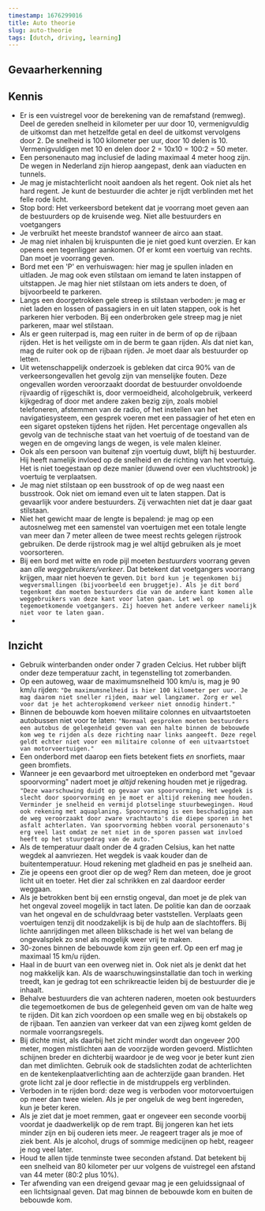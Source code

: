 ```yaml
---
timestamp: 1676299016
title: Auto theorie 
slug: auto-theorie
tags: [dutch, driving, learning]
---
```


## Gevaarherkenning

## Kennis 

- Er is een vuistregel voor de berekening van de remafstand (remweg). Deel de gereden snelheid in kilometer per uur door 10, vermenigvuldig de uitkomst dan met hetzelfde getal en deel de uitkomst vervolgens door 2. De snelheid is 100 kilometer per uur, door 10 delen is 10. Vermenigvuldigen met 10 en delen door 2 = 10x10 = 100:2 = 50 meter.
- Een personenauto mag inclusief de lading maximaal 4 meter hoog zijn. De wegen in Nederland zijn hierop aangepast, denk aan viaducten en tunnels.
- Je mag je mistachterlicht nooit aandoen als het regent. Ook niet als het hard regent. Je kunt de bestuurder die achter je rijdt verblinden met het felle rode licht.
- Stop bord: Het verkeersbord betekent dat je voorrang moet geven aan de bestuurders op de kruisende weg. Niet alle bestuurders en voetgangers
- Je verbruikt het meeste brandstof wanneer de airco aan staat.
- Je mag niet inhalen bij kruispunten die je niet goed kunt overzien. Er kan opeens een tegenligger aankomen. Of er komt een voertuig van rechts. Dan moet je voorrang geven.
- Bord met een 'P' en verhuiswagen: hier mag je spullen inladen en uitladen. Je mag ook even stilstaan om iemand te laten instappen of uitstappen. Je mag hier niet stilstaan om iets anders te doen, of bijvoorbeeld te parkeren.
- Langs een doorgetrokken gele streep is stilstaan verboden: je mag er niet laden en lossen of passagiers in en uit laten stappen, ook is het parkeren hier verboden. Bij een onderbroken gele streep mag je niet parkeren, maar wel stilstaan.
- Als er geen ruiterpad is, mag een ruiter in de berm of op de rijbaan rijden. Het is het veiligste om in de berm te gaan rijden. Als dat niet kan, mag de ruiter ook op de rijbaan rijden. Je moet daar als bestuurder op letten.
- Uit wetenschappelijk onderzoek is gebleken dat circa 90% van de verkeersongevallen het gevolg zijn van menselijke fouten. Deze ongevallen worden veroorzaakt doordat de bestuurder onvoldoende rijvaardig of rijgeschikt is, door vermoeidheid, alcoholgebruik, verkeerd kijkgedrag of door met andere zaken bezig zijn, zoals mobiel telefoneren, afstemmen van de radio, of het instellen van het navigatiesysteem, een gesprek voeren met een passagier of het eten en een sigaret opsteken tijdens het rijden. Het percentage ongevallen als gevolg van de technische staat van het voertuig of de toestand van de wegen en de omgeving langs de wegen, is vele malen kleiner.
- Ook als een persoon van buitenaf zijn voertuig duwt, blijft hij bestuurder. Hij heeft namelijk invloed op de snelheid en de richting van het voertuig. Het is niet toegestaan op deze manier (duwend over een vluchtstrook) je voertuig te verplaatsen.
- Je mag niet stilstaan op een busstrook of op de weg naast een busstrook. Ook niet om iemand even uit te laten stappen. Dat is gevaarlijk voor andere bestuurders. Zij verwachten niet dat je daar gaat stilstaan.
- Niet het gewicht maar de lengte is bepalend: je mag op een autosnelweg met een samenstel van voertuigen met een totale lengte van meer dan 7 meter alleen de twee meest rechts gelegen rijstrook gebruiken. De derde rijstrook mag je wel altijd gebruiken als je moet voorsorteren.
- Bij een bord met witte en rode pijl moeten *bestuurders* voorrang geven aan *alle weggebruikers/verkeer*. Dat betekent dat voetgangers voorrang krijgen, maar niet hoeven te geven. `Dit bord kun je tegenkomen bij wegversmallingen (bijvoorbeeld een bruggetje). Als je dit bord tegenkomt dan moeten bestuurders die van de andere kant komen alle weggebruikers van deze kant voor laten gaan. Let wel op tegemoetkomende voetgangers. Zij hoeven het andere verkeer namelijk niet voor te laten gaan.`
- 

## Inzicht

- Gebruik winterbanden onder onder 7 graden Celcius. Het rubber blijft onder deze temperatuur zacht, in tegenstelling tot zomerbanden.
- Op een autoweg, waar de maximumsnelheid 100 km/u is, mag je 90 km/u rijden: `"De maximumsnelheid is hier 100 kilometer per uur. Je mag daarom niet sneller rijden, maar wel langzamer. Zorg er wel voor dat je het achteropkomend verkeer niet onnodig hindert."`
- Binnen de bebouwde kom hoeven militaire colonnes en uitvaartstoeten autobussen niet voor te laten: `"Normaal gesproken moeten bestuurders een autobus de gelegenheid geven van een halte binnen de bebouwde kom weg te rijden als deze richting naar links aangeeft. Deze regel geldt echter niet voor een militaire colonne of een uitvaartstoet van motorvoertuigen."`
- Een onderbord met daarop een fiets betekent fiets *en* snorfiets, maar geen bromfiets.
- Wanneer je een gevaarbord met uitroepteken en onderbord met "gevaar spoorvorming" nadert moet je *altijd* rekening houden met je rijgedrag. `"Deze waarschuwing duidt op gevaar van spoorvorming. Het wegdek is slecht door spoorvorming en je moet er altijd rekening mee houden. Verminder je snelheid en vermijd plotselinge stuurbewegingen. Houd ook rekening met aquaplaning. Spoorvorming is een beschadiging aan de weg veroorzaakt door zware vrachtauto's die diepe sporen in het asfalt achterlaten. Van spoorvorming hebben vooral personenauto's erg veel last omdat ze net niet in de sporen passen wat invloed heeft op het stuurgedrag van de auto."`
- Als de temperatuur daalt onder de 4 graden Celsius, kan het natte wegdek al aanvriezen. Het wegdek is vaak kouder dan de buitentemperatuur. Houd rekening met gladheid en pas je snelheid aan.
- Zie je opeens een groot dier op de weg? Rem dan meteen, doe je groot licht uit en toeter. Het dier zal schrikken en zal daardoor eerder weggaan.
- Als je betrokken bent bij een ernstig ongeval, dan moet je de plek van het ongeval zoveel mogelijk in tact laten. De politie kan dan de oorzaak van het ongeval en de schuldvraag beter vaststellen. Verplaats geen voertuigen tenzij dit noodzakelijk is bij de hulp aan de slachtoffers. Bij lichte aanrijdingen met alleen blikschade is het wel van belang de ongevalsplek zo snel als mogelijk weer vrij te maken.
- 30-zones binnen de bebouwde kom zijn geen erf. Op een erf mag je maximaal 15 km/u rijden.
- Haal in de buurt van een overweg niet in. Ook niet als je denkt dat het nog makkelijk kan. Als de waarschuwingsinstallatie dan toch in werking treedt, kan je gedrag tot een schrikreactie leiden bij de bestuurder die je inhaalt.
- Behalve bestuurders die van achteren naderen, moeten ook bestuurders die tegemoetkomen de bus de gelegenheid geven om van de halte weg te rijden. Dit kan zich voordoen op een smalle weg en bij obstakels op de rijbaan. Ten aanzien van verkeer dat van een zijweg komt gelden de normale voorrangsregels.
- Bij dichte mist, als daarbij het zicht minder wordt dan ongeveer 200 meter, mogen mistlichten aan de voorzijde worden gevoerd. Mistlichten schijnen breder en dichterbij waardoor je de weg voor je beter kunt zien dan met dimlichten. Gebruik ook de stadslichten zodat de achterlichten en de kentekenplaatverlichting aan de achterzijde gaan branden. Het grote licht zal je door reflectie in de mistdruppels erg verblinden.
- Verboden in te rijden bord: deze weg is verboden voor motorvoertuigen op meer dan twee wielen. Als je per ongeluk de weg bent ingereden, kun je beter keren.
- Als je ziet dat je moet remmen, gaat er ongeveer een seconde voorbij voordat je daadwerkelijk op de rem trapt. Bij jongeren kan het iets minder zijn en bij ouderen iets meer. Je reageert trager als je moe of ziek bent. Als je alcohol, drugs of sommige medicijnen op hebt, reageer je nog veel later.
- Houd te allen tijde tenminste twee seconden afstand. Dat betekent bij een snelheid van 80 kilometer per uur volgens de vuistregel een afstand van 44 meter (80:2 plus 10%).
- Ter afwending van een dreigend gevaar mag je een geluidssignaal of een lichtsignaal geven. Dat mag binnen de bebouwde kom en buiten de bebouwde kom.